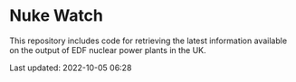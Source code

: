 # Nuke Watch

This repository includes code for retrieving the latest information available on the output of EDF nuclear power plants in the UK.

Last updated: 2022-10-05 06:28